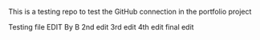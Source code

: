 This is a testing repo to test the GitHub connection in the portfolio project

Testing file
EDIT By B
2nd edit
3rd edit
4th edit
final edit
